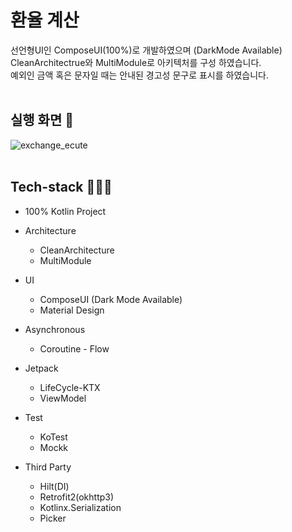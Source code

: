 # 환율 계산

선언형UI인 ComposeUI(100%)로 개발하였으며 (DarkMode Available) <br>
CleanArchitectrue와 MultiModule로 아키텍처를 구성 하였습니다. <br>
예외인 금액 혹은 문자일 때는 안내된 경고성 문구로 표시를 하였습니다. <br><br>

## 실행 화면 📱

![exchange_ecute](https://user-images.githubusercontent.com/16537977/216335503-31e1cb79-8215-467d-b671-303eab63388c.gif)
<br><br>

## Tech-stack 👨🏻‍💻
- 100% Kotlin Project

- Architecture
  - CleanArchitecture
  - MultiModule
  
- UI
  - ComposeUI (Dark Mode Available)
  - Material Design

- Asynchronous
  - Coroutine - Flow

- Jetpack
  - LifeCycle-KTX
  - ViewModel
  
- Test
  - KoTest
  - Mockk

- Third Party
  - Hilt(DI)
  - Retrofit2(okhttp3)
  - Kotlinx.Serialization
  - Picker
